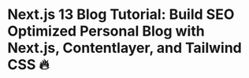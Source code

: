 # Next.js 13 Blog Tutorial: Build SEO Optimized Personal Blog with Next.js, Contentlayer, and Tailwind CSS 🔥
